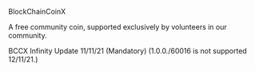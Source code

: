 BlockChainCoinX

A free community coin,
supported exclusively by volunteers in our community.

BCCX Infinity Update   11/11/21 (Mandatory)
(1.0.0./60016 is not supported 12/11/21.)
